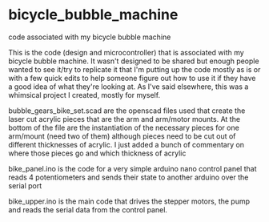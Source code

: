 # bicycle_bubble_machine
code associated with my bicycle bubble machine

This is the code (design and microcontroller) that is associated with my bicycle bubble machine.  It wasn't designed to be shared but enough people wanted to see it/try to replicate it that I'm putting up the code mostly as is or with a few quick edits to help someone figure out how to use it if they have a good idea of what they're looking at.  As I've said elsewhere, this was a whimsical project I created, mostly for myself.

bubble_gears_bike_set.scad are the openscad files used that create the laser cut acrylic pieces that are the arm and arm/motor mounts.  At the bottom of the file are the instantiation of the necessary pieces for one arm/mount (need two of them) although pieces need to be cut out of different thicknesses of acrylic.  I just added a bunch of commentary on where those pieces go and which thickness of acrylic

bike_panel.ino is the code for a very simple arduino nano control panel that reads 4 potentiometers and sends their state to another arduino over the serial port

bike_upper.ino is the main code that drives the stepper motors, the pump and reads the serial data from the control panel.
